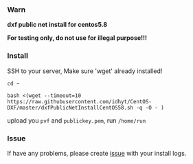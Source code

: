 ### Warn

**dxf public net install for centos5.8**

**For testing only, do not use for illegal purpose!!!**


### Install

SSH to your server, Make sure 'wget' already installed!

```
cd ~

bash <(wget --timeout=10 https://raw.githubusercontent.com/idhyt/CentOS-DXF/master/dxfPublicNetInstallCentOS58.sh -q -O - )
```

upload you `pvf` and `publickey.pem`, run `/home/run`


### Issue

If have any problems, please create [issue](https://github.com/idhyt/CentOS-DXF/issues) with your install logs.
